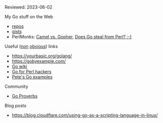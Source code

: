 Reviewed: 2023-06-02

My Go stuff on the Web

* [repos](https://github.com/jreisinger?utf8=%E2%9C%93&tab=repositories&q=&type=&language=go)
* [gists](https://gist.github.com/search?utf8=%E2%9C%93&q=user%3Ajreisinger+language%3Ago)
* PerlMonks: [Camel vs. Gopher](https://perlmonks.org/?node_id=1226977), [Does Go steal from Perl? :-)](https://perlmonks.org/?node_id=1219775)

Useful ([non](https://golang.org/pkg/) [obvious](https://blog.golang.org/)) links

* https://yourbasic.org/golang/
* https://gobyexample.com/
* [Go wiki](https://github.com/golang/go/wiki)
* [Go for Perl hackers](https://github.com/oalders/go-for-perl-hackers)
* [Pete's Go examples](https://github.com/pete911/go-examples)

Community

* [Go Proverbs](https://go-proverbs.github.io/)

Blog posts

* https://blog.cloudflare.com/using-go-as-a-scripting-language-in-linux/
